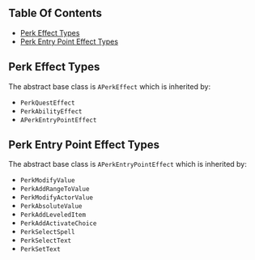 <!-- START doctoc generated TOC please keep comment here to allow auto update -->
<!-- DON'T EDIT THIS SECTION, INSTEAD RE-RUN doctoc TO UPDATE -->
## Table Of Contents

- [Perk Effect Types](#perk-effect-types)
- [Perk Entry Point Effect Types](#perk-entry-point-effect-types)

<!-- END doctoc generated TOC please keep comment here to allow auto update -->

## Perk Effect Types
The abstract base class is `APerkEffect` which is inherited by:
- `PerkQuestEffect`
- `PerkAbilityEffect`
- `APerkEntryPointEffect`

## Perk Entry Point Effect Types
The abstract base class is `APerkEntryPointEffect` which is inherited by:
- `PerkModifyValue`
- `PerkAddRangeToValue`
- `PerkModifyActorValue`
- `PerkAbsoluteValue`
- `PerkAddLeveledItem`
- `PerkAddActivateChoice`
- `PerkSelectSpell`
- `PerkSelectText`
- `PerkSetText`